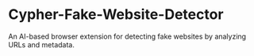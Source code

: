 # Cypher-Fake-Website-Detector
An AI-based browser extension for detecting fake websites by analyzing URLs and metadata.
